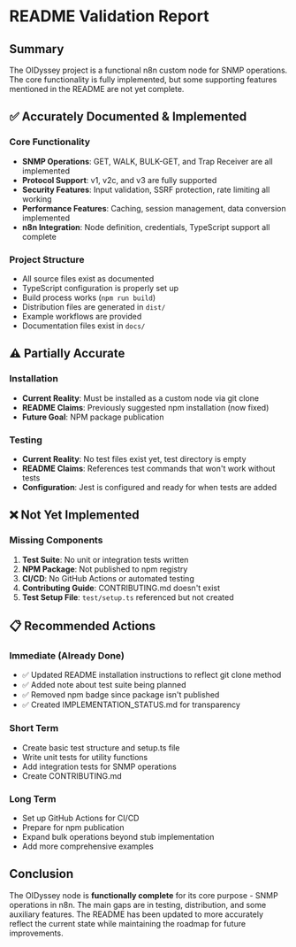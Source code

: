 # README Validation Report

## Summary
The OIDyssey project is a functional n8n custom node for SNMP operations. The core functionality is fully implemented, but some supporting features mentioned in the README are not yet complete.

## ✅ Accurately Documented & Implemented

### Core Functionality
- **SNMP Operations**: GET, WALK, BULK-GET, and Trap Receiver are all implemented
- **Protocol Support**: v1, v2c, and v3 are fully supported
- **Security Features**: Input validation, SSRF protection, rate limiting all working
- **Performance Features**: Caching, session management, data conversion implemented
- **n8n Integration**: Node definition, credentials, TypeScript support all complete

### Project Structure
- All source files exist as documented
- TypeScript configuration is properly set up
- Build process works (`npm run build`)
- Distribution files are generated in `dist/`
- Example workflows are provided
- Documentation files exist in `docs/`

## ⚠️ Partially Accurate

### Installation
- **Current Reality**: Must be installed as a custom node via git clone
- **README Claims**: Previously suggested npm installation (now fixed)
- **Future Goal**: NPM package publication

### Testing
- **Current Reality**: No test files exist yet, test directory is empty
- **README Claims**: References test commands that won't work without tests
- **Configuration**: Jest is configured and ready for when tests are added

## ❌ Not Yet Implemented

### Missing Components
1. **Test Suite**: No unit or integration tests written
2. **NPM Package**: Not published to npm registry
3. **CI/CD**: No GitHub Actions or automated testing
4. **Contributing Guide**: CONTRIBUTING.md doesn't exist
5. **Test Setup File**: `test/setup.ts` referenced but not created

## 📋 Recommended Actions

### Immediate (Already Done)
- ✅ Updated README installation instructions to reflect git clone method
- ✅ Added note about test suite being planned
- ✅ Removed npm badge since package isn't published
- ✅ Created IMPLEMENTATION_STATUS.md for transparency

### Short Term
- Create basic test structure and setup.ts file
- Write unit tests for utility functions
- Add integration tests for SNMP operations
- Create CONTRIBUTING.md

### Long Term
- Set up GitHub Actions for CI/CD
- Prepare for npm publication
- Expand bulk operations beyond stub implementation
- Add more comprehensive examples

## Conclusion

The OIDyssey node is **functionally complete** for its core purpose - SNMP operations in n8n. The main gaps are in testing, distribution, and some auxiliary features. The README has been updated to more accurately reflect the current state while maintaining the roadmap for future improvements.